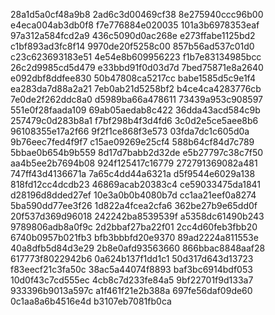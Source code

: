 28a1d5a0cf48a9b8
2ad6c3d00469cf38
8e275940ccc96b00
e4eca004ab3db0f8
f7e776884e020035
101a3b6978353eaf
97a312a584fcd2a9
436c5090d0ac268e
e273ffabe1125bd2
c1bf893ad3fc8f14
9970de20f5258c00
857b56ad537c01d0
c23c623693183e51
4e54e8b609956223
f1b7e83134985bcc
26c2d9985cd5d479
e33bbd91f0d03d7d
7bed75871e8a2640
e092dbf8ddfee830
50b47808ca5217cc
babe1585d5c9e1f4
ea283da7d88a2a21
7eb0ab21d5258bf2
b4ce4ca4283776cb
7e0de2f262ddc8a0
d5989ba66a478611
73439a953c908597
551e0f28faada109
69ab05aedab8c422
36dda43acd584c9b
257479c0d283b8a1
f7bf298b4f3d4fd6
3c0d2e5ce5aee8b6
96108355e17a2f66
9f2f1ce868f3e573
03fda7dc1c605d0a
9b76eec7fed4f9f7
c15ae09269e25cf4
588b64cf84d7c789
5bbae0b654b9b559
8d17d7babb2d32de
e5b27797c38c7f50
aa4b5ee2b7694b08
924f125417c16779
272791369082a481
747ff43d4136671a
7a65c4dd44a6321a
d5f9544e6029a138
818fd12cc4dcdb23
46869acab20383c4
ce59033475da1841
d28196d8dded27ef
10e3a0b0b4080b7d
cc1aa21eef0a8274
5ba590dd77ee3f26
1d822a4fcea2cfa6
362be27b9e65dd0f
20f537d369d96018
242242ba8539539f
a5358dc61490b243
9789806adb8a0f9c
2d2bbaf27ba22f01
2cc4d60feb3fbb20
6740b0957b021fb3
bfb3bbbfd20e9370
89ad2224a811553e
40a8dfb5d84d3e29
2b8e0afd93563660
866bbac8848aaf28
617773f8022942b6
0a624b137f1dd1c1
50d317d643d13723
f83eecf21c3fa50c
38ac5a44074f8893
baf3bc6914bdf053
10d0f43c7cd555ec
4cb8c7d233fe84a5
9bf22701f9d133a7
933396b9013a597c
a1f461f21e2b388a
697fe56daf09de60
0c1aa8a6b4516e4d
b3107eb7081fb0ca
